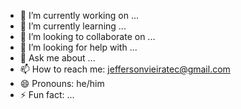 - 🔭 I’m currently working on ...
- 🌱 I’m currently learning ...
- 👯 I’m looking to collaborate on ...
- 🤔 I’m looking for help with ...
- 💬 Ask me about ...
- 📫 How to reach me: jeffersonvieiratec@gmail.com
- 😄 Pronouns: he/him
- ⚡ Fun fact: ...
